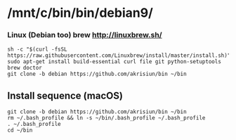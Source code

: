 # /mnt/c/bin/bin/debian9/

### Linux (Debian too) brew http://linuxbrew.sh/

```
sh -c "$(curl -fsSL https://raw.githubusercontent.com/Linuxbrew/install/master/install.sh)"
sudo apt-get install build-essential curl file git python-setuptools
brew doctor
git clone -b debian https://github.com/akrisiun/bin ~/bin
```

## Install sequence (macOS)

```
git clone -b debian https://github.com/akrisiun/bin ~/bin
rm ~/.bash_profile && ln -s ~/bin/.bash_profile ~/.bash_profile 
. ~/.bash_profile
cd ~/bin
```